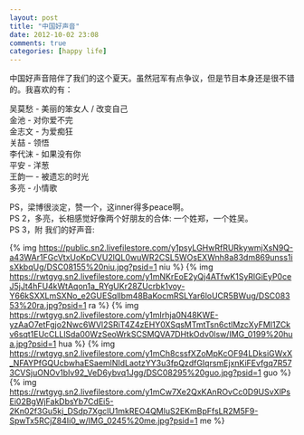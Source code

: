 ```yaml
---
layout: post
title: "中国好声音"
date: 2012-10-02 23:08
comments: true
categories: [happy life]
---
```

中国好声音陪伴了我们的这个夏天。虽然冠军有点争议，但是节目本身还是很不错的。我喜欢的有：  

吴莫愁 - 美丽的笨女人 / 改变自己   
金池 - 对你爱不完  
金志文 - 为爱痴狂  
关喆 - 领悟  
李代沫 - 如果没有你  
平安 - 洋葱  
王韵一 - 被遗忘的时光  
多亮 - 小情歌  

PS，梁博很淡定，赞一个，这inner得多peace啊。  
PS 2，多亮，长相感觉好像两个好朋友的合体: 一个姓郑，一个姓吴。  
PS 3，附 我们的好声音:

{% img https://public.sn2.livefilestore.com/y1psyLGHwRfRURkywmjXsN9Q-a43WAr1FGcVtxUoKpCVU2lQL0wuWR2CSL5WOsEXWnh8a83dm869unss1isXkbqUg/DSC08155%20niu.jpg?psid=1 niu %}
{% img https://rwtgyg.sn2.livefilestore.com/y1mNKrEoE2yQj4ATfwK1SyRlGiEyP0ceJ5jJt4hFU4kWtAqon1a_RYgUKr28ZUcrbk1voy-Y66kSXXLmSXNo_e2GUESqlIbm48BaKocmRSLYar6loUCR5BWug/DSC08353%20ra.jpg?psid=1 ra %}
{% img https://rwtgyg.sn2.livefilestore.com/y1mIrhja0N48KWE-yzAaO7etFgjo2Nwc6WVl2SRiT4Z4zEHY0XSqsMTmtTsn6ctlMzcXyFMI1ZCkv6sqt1EUcCLLlSda00WzSeoWrkSCSMQVA7DHtkOdv0lsw/IMG_0199%20hua.jpg?psid=1 hua %}
{% img https://rwtgyg.sn2.livefilestore.com/y1mCh8cssfXZoMpKcOF94LDksiGWxX_NFAYPfGQUcbwhaESaemlNIdLaotzYY3u3fpQzdfGIqrsmEjxnKiFEvfgq7R573CVSjuONOv1bIv92_VeD6ybvq1Jgg/DSC08295%20guo.jpg?psid=1 guo %}
{% img https://rwtgyg.sn2.livefilestore.com/y1mCw7Xe2QxKAnROvCc0D9USvXlPsEi02BgWjFakDbsYb7CdEi5-2Kn02f3Gu5kj_DSdp7XgclU1mkREO4QMluS2EKmBpFfsLR2M5F9-SpwTx5RCjZ84Ii0_w/IMG_0245%20me.jpg?psid=1 me %}
